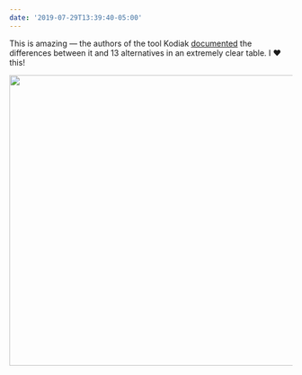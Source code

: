```yaml
---
date: '2019-07-29T13:39:40-05:00'
---
```

This is amazing — the authors of the tool Kodiak [documented](https://github.com/chdsbd/kodiak#prior-art) the differences between it and 13 alternatives in an extremely clear table. I ❤️this!

<img src="uploads/2019/fe01d5e6c2.jpg" width="600" height="517" alt="" />
